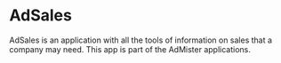 # AdSales

AdSales is an application with all the tools of information on sales that a company may need. This app is part of the AdMister applications.
